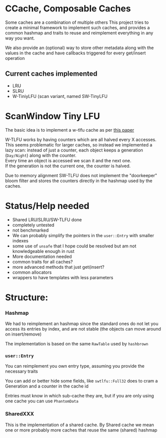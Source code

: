 # CCache, Composable Caches

Some caches are a combination of multiple others
This project tries to create a minimal framework to implement such caches, and
provides a common hashmap and traits to reuse and reimplement everything in any
way you want.

We also provide an (optional) way to store other metadata along with the values
in the cache and have callbacks triggered for every get/insert operation

## Current caches implemented

* LRU
* SLRU
* W-TiniyLFU (scan variant, named SW-TinyLFU

# ScanWindow Tiny LFU

The basic idea is to implement a w-tlfu cache as per
[this paper](https://arxiv.org/abs/1512.00727)

W-TLFU works by having counters which are all halved every X accesses.  
This seems problematic for larger caches, so instead we implemented a lazy scan:
instead of just a counter, each object keeps a generation (`Day/Night`) along
with the counter.  
Every time an object is accessed we scan it and the next one.  
If the generation is not the current one, the counter is halved.

Due to memory alignment SW-TLFU does not implement the "doorkeeper" bloom filter
and stores the counters directly in the hashmap used by the caches.

# Status/Help needed

* Shared LRU/SLRU/SW-TLFU done
* completely untested
* not benchmarked
* We can probably simplify the pointers in the `user::Entry` with smaller indexes
* some use of `unsafe` that I hope could be resolved but am not knowledgeable
  enough in rust
* More documentation needed
* common traits for all caches?
* more advanced methods that just get(insert?
* common allocators
* wrappers to have templates with less parameters

# Structure:

### Hashmap

We had to reimplement an hashmap since the standard ones do not let you access
its entries by index, and are not stable (the objects can move around on
insert/remove)

The implementation is based on the same `RawTable` used by `hashbrown`

### `user::Entry`

You can reimplement you own entry type, assuming you provide the necessary
traits

You can add or better hide some fields, like `swtlfu::Full32` does to cram a
Generation and a counter in the cache id

Entries must know in which sub-cache they are, but if you are only using one
cache you can use `PhantomData`

### SharedXXX

This is the implementation of a shared cache. By Shared cache we mean one or
more probably more caches that reuse the same (shared) hashmap

